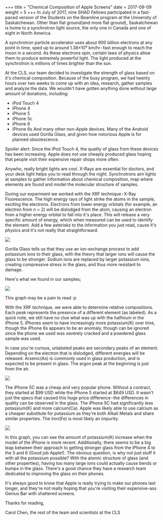 +++
title = "Chemical Composition of Apple Screens"
date = 2017-09-09
weight = 5
+++
In July of 2017, nine SHAD Fellows participated in a fast-paced version of the Students on the Beamline program at the University of Saskatchewan. Other than flat ground(and more flat ground), Saskatchewan is home to a synchrotron light source, the only one in Canada and one of eight in North America.

<span class="pink-highlight">A synchrotron particle accelerator uses about 900 billion electrons at any point in time, sped up to around 1.38×10⁹ km/hr - fast enough to reach the moon in a second.</span> As these electrons spin, certain laws of physics allow them to produce extremely powerful light. The light produced at the synchrotron is millions of times brighter than the sun.

At the CLS, our team decided to investigate the strength of glass based on it's chemical composition. Because of the busy program, we had twenty hours over two weeks to come up with an idea, research, gather samples and analyze the data. We wouldn't have gotten anything done without large amount of donations, including:
 - iPod Touch 4
 - iPhone 4
 - iPhone 5
 - iPhone 5c
 - iPhone 6
 - iPhone 6s
And many other non-Apple devices. Many of the Android devices used Gorilla Glass, and given how notorious Apple is for planned obsolescence.

<span class="pink-highlight">Spoiler alert: Since the iPod Touch 4, the quality of glass from these devices has been increasing. Apple does not use cheaply produced glass hoping that people visit their expensive repair shops more often.<span>

Anywho, really bright lights are cool. X-Rays are essential for doctors, and your desk light helps you to read through the night. Synchrotrons aim lights at samples to gather information about chemical composition, map where elements are found and model the molecular structure of samples.

During our experiment we worked with the XRF technique - X-Ray Fluorescence. The high energy rays of light strike the atoms in the sample, exciting the electrons. Electrons from lower energy orbitals (for example, an electron from n = 2) will be dislodged from the atom, causing an electron from a higher energy orbital to fall into it's place. This will release a very specific amount of energy, which when measured can be used to identify the element. Add a few asterisks to the information you just read, cause it's physics and it's not really that straightforward.

![](../../img/synchrotronproject/xrf.png)

Gorilla Glass tells us that they use an ion-exchange process to add potassium ions to their glass, with the theory that larger ions will cause the glass to be stronger. <span class="pink-highlight">Sodium ions are replaced by larger potassium ions, creating compressive stress in the glass, and thus more resistant to damage.</span>

Here's what we found in our samples;

![](../../img/synchrotronproject/full-graph.png)

This graph may be a pain to read :p

With the XRF technique, we were able to determine relative compositions. Each peak represents the presence of a different element (as labeled). As a quick note, we still have no clue what was up with the halfnium in the iPhone 5. iPhones seem to have increasingly more potassium(K) over time, though the iPhone 6s appears to be an anomaly, though can be ignored since the phone we used was severely cracked and a powdered glass sample was used.

In case you're curious, unlabeled peaks are secondary peaks of an element. Depending on the electron that is dislodged, different energies will be released. Arsenic(As) is commonly used in glass production, and is expected to be present in glass. The argon peak at the beginning is just from the air.

![](../../img/synchrotronproject/five.png)

The iPhone 5C was a cheap and very popular phone. Without a contract, they started at $99 USD while the iPhone 5 started at $649 USD. <span class="pink-highlight">It wasn't just the specs that caused this huge price difference - the differences in quality can be observed in the glass.</span> The iPhone 5C had significantly less potassium(K) and more calcium(Ca). Apple was likely able to use calcium as a cheaper substitute for potassium as they're both Alkali Metals and share similar properties. The Iron(Fe) is most likely an impurity.

![](../../img/synchrotronproject/generations.png)

In this graph, you can see the amount of potassium(K) increase when the model of the iPhone is more recent. Additionally, there seems to be a big leap between their approach to getting stronger glass from the iPhone 4 to the 5 and 6 (Good job Apple!). The obvious question, is why not just stuff it with all the potassium possible? With the atomic structure of glass (and other properties), having too many large ions could actually cause bends or bumps in the glass. There's a good chance they have a research team dedicated to improving the glass on their phones.

It's always good to know that Apple is really trying to make our phones last longer, and they're not really hoping that you're visiting their expensive-ass Genius Bar with shattered screens.

Thanks for reading,

<span class="green-highlight">Carol Chen, the rest of the team and scientists at the CLS</span>
